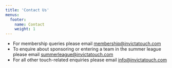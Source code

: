 ```yaml
---
title: 'Contact Us'
menus:
  footer:
    name: Contact
    weight: 1
---
```


* For membership queries please email membership@invictatouch.com
* To enquire about sponsoring or entering a team in the summer league please email summerleague@invictatouch.com
* For all other touch-related enquiries please email info@invictatouch.com
